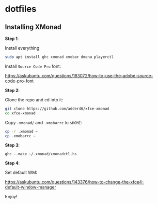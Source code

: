 # dotfiles

## Installing XMonad

**Step 1**:

Install everything:

```sh
sudo apt install ghc xmonad xmobar dmenu playerctl
```
Install `Source Code Pro` font:

https://askubuntu.com/questions/193072/how-to-use-the-adobe-source-code-pro-font

**Step 2**:

Clone the repo and cd into it:

```sh
git clone https://github.com/adder46/xfce-xmonad
cd xfce-xmonad
```

Copy `.xmonad/` and `.xmobarrc` to `$HOME`:

```sh
cp -r .xmonad ~
cp .xmobarrc ~
```

**Step 3**:

```
ghc --make ~/.xmonad/xmonadctl.hs
```

**Step 4**:

Set default WM:

https://askubuntu.com/questions/143376/how-to-change-the-xfce4-default-window-manager

Enjoy!
